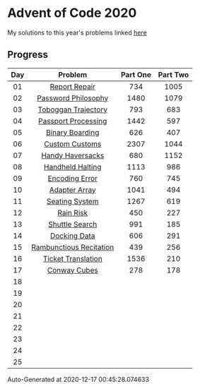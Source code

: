# Advent of Code 2020

My solutions to this year's problems linked [here](https://adventofcode.com/2020)

## Progress

Day | Problem                                                              | Part One | Part Two | 
:-: | :------------------------------------------------------------------: | :------: | :------: | 
01  | [Report Repair](https://adventofcode.com/2020/day/1)                 | 734      | 1005     | 
02  | [Password Philosophy](https://adventofcode.com/2020/day/2)           | 1480     | 1079     | 
03  | [Toboggan Trajectory](https://adventofcode.com/2020/day/3)           | 793      | 683      | 
04  | [Passport Processing](https://adventofcode.com/2020/day/4)           | 1442     | 597      | 
05  | [Binary Boarding](https://adventofcode.com/2020/day/5)               | 626      | 407      | 
06  | [Custom Customs](https://adventofcode.com/2020/day/6)                | 2307     | 1044     | 
07  | [Handy Haversacks](https://adventofcode.com/2020/day/7)              | 680      | 1152     | 
08  | [Handheld Halting](https://adventofcode.com/2020/day/8)              | 1113     | 986      | 
09  | [Encoding Error](https://adventofcode.com/2020/day/9)                | 760      | 745      | 
10  | [Adapter Array](https://adventofcode.com/2020/day/10)                | 1041     | 494      | 
11  | [Seating System](https://adventofcode.com/2020/day/11)               | 1267     | 619      | 
12  | [Rain Risk](https://adventofcode.com/2020/day/12)                    | 450      | 227      | 
13  | [Shuttle Search](https://adventofcode.com/2020/day/13)               | 991      | 185      | 
14  | [Docking Data](https://adventofcode.com/2020/day/14)                 | 606      | 291      | 
15  | [Rambunctious Recitation](https://adventofcode.com/2020/day/15)      | 439      | 256      | 
16  | [Ticket Translation](https://adventofcode.com/2020/day/16)           | 1536     | 210      | 
17  | [Conway Cubes](https://adventofcode.com/2020/day/17)                 | 278      | 178      | 
18  | [](https://adventofcode.com/2020/day/18)                             |          |          | 
19  | [](https://adventofcode.com/2020/day/19)                             |          |          | 
20  | [](https://adventofcode.com/2020/day/20)                             |          |          | 
21  | [](https://adventofcode.com/2020/day/21)                             |          |          | 
22  | [](https://adventofcode.com/2020/day/22)                             |          |          | 
23  | [](https://adventofcode.com/2020/day/23)                             |          |          | 
24  | [](https://adventofcode.com/2020/day/24)                             |          |          | 
25  | [](https://adventofcode.com/2020/day/25)                             |          |          | 


Auto-Generated at 2020-12-17 00:45:28.074633